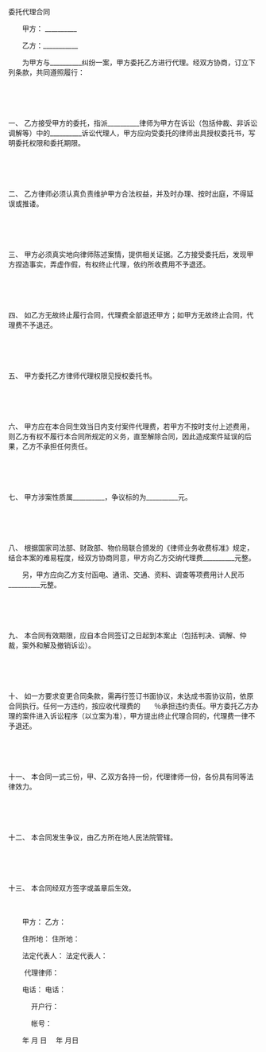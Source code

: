 



委托代理合同



 

　　甲方： __________

　　乙方：___________　　

　　为甲方与__________纠纷一案，甲方委托乙方进行代理。经双方协商，订立下列条款，共同遵照履行：

　　

　　

一、
乙方接受甲方的委托，指派__________律师为甲方在诉讼（包括仲裁、非诉讼调解等）中的__________诉讼代理人，甲方应向受委托的律师出具授权委托书，写明委托权限和委托期限。

　　

　　

二、
乙方律师必须认真负责维护甲方合法权益，并及时办理、按时出庭，不得延误或推诿。

　　

　　

三、
甲方必须真实地向律师陈述案情，提供相关证据。乙方接受委托后，发现甲方捏造事实，弄虚作假，有权终止代理，依约所收费用不予退还。

　　

　　

四、
如乙方无故终止履行合同，代理费全部退还甲方；如甲方无故终止合同，代理费不予退还。

　　

　　

五、
甲方委托乙方律师代理权限见授权委托书。

　　

　　

六、
甲方应在本合同生效当日内支付案件代理费，若甲方不按时支付上述费用，则乙方有权不履行本合同所规定的义务，直至解除合同，因此造成案件延误的后果，乙方不承担任何责任。

　　

　　

七、
甲方涉案性质属__________，争议标的为__________元。

　　

　　

八、
根据国家司法部、财政部、物价局联合颁发的《律师业务收费标准》规定，结合本案的难易程度，经双方协商同意，甲方向乙方交纳代理费__________元整。

　　另，甲方应向乙方支付函电、通讯、交通、资料、调查等项费用计人民币__________元整。

　　

　　

九、
本合同有效期限，应自本合同签订之日起到本案止（包括判决、调解、仲裁，案外和解及撤销诉讼）。

　　

　　

十、
如一方要求变更合同条款，需再行签订书面协议，未达成书面协议前，依原合同执行。任何一方违约，按应收代理费的　　％承担违约责任。甲方委托乙方办理的案件进入诉讼程序（以立案为准），甲方提出终止代理合同的，代理费一律不予退还。

　　

　　

十一、
本合同一式三份，甲、乙双方各持一份，代理律师一份，各份具有同等法律效力。

　　

　　

十二、
本合同发生争议，由乙方所在地人民法院管辖。

　　

　　

十三、
本合同经双方签字或盖章后生效。　　

　　

　　甲方： 乙方：

　　住所地： 住所地：

　　法定代表人： 法定代表人：

　　 代理律师：

　　电话： 电话：

　　　 开户行：

　　　 帐号：

　　年 月 日　 年 月日